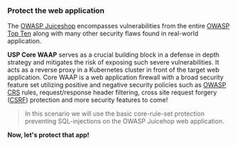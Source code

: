 ### Protect the web application

The [OWASP Juiceshop](https://owasp.org/www-project-juice-shop/) encompasses vulnerabilities from the entire [OWASP Top Ten](https://owasp.org/www-project-top-ten/) along with many other security flaws found in real-world application.

**USP Core WAAP** serves as a crucial building block in a defense in depth strategy and mitigates the risk of exposing such severe vulnerabilities. It acts as a reverse proxy in a Kubernetes cluster in front of the target web application. Core WAAP is a web application firewall with a broad security feature set utilizing positive and negative security policies such as [OWASP CRS](https://owasp.org/www-project-modsecurity-core-rule-set/) rules, request/response header filtering, cross site request forgery ([CSRF](https://owasp.org/www-community/attacks/csrf)) protection and more security features to come!

>In this scenario  we will use the basic core-rule-set protection preventing SQL-injections on the OWASP Juicehop web application.

**Now, let's protect that app!**
